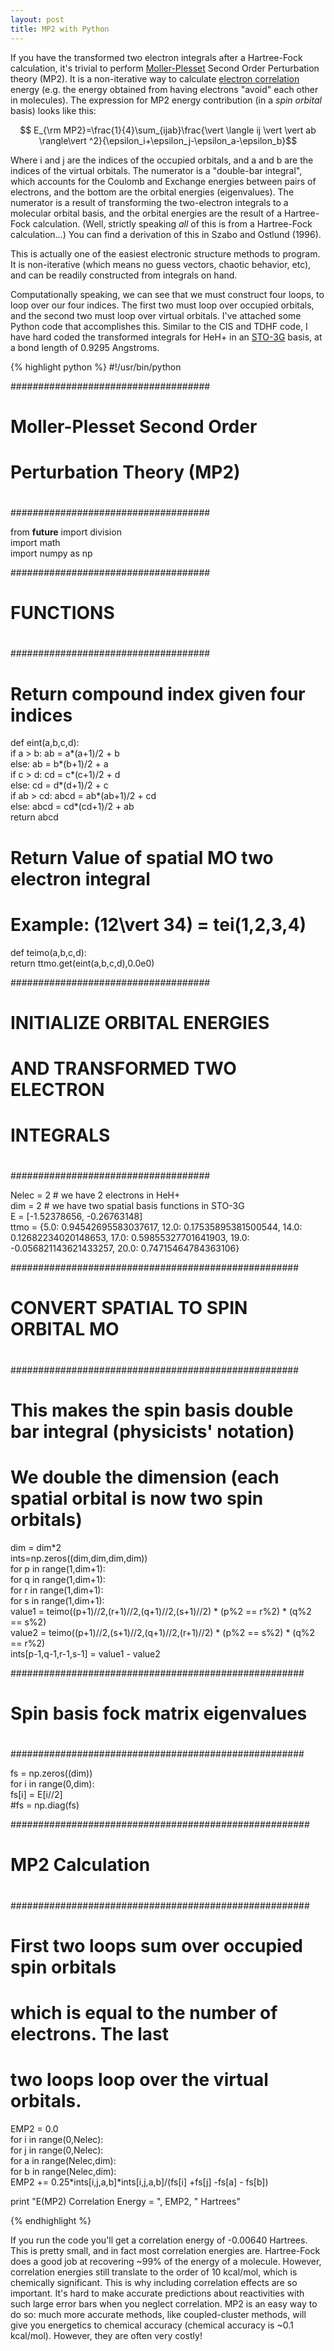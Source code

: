 ```yaml
--- 
layout: post 
title: MP2 with Python 
---
```


If you have the transformed two electron integrals after a Hartree-Fock calculation, it's trivial to perform [Moller-Plesset](http://en.wikipedia.org/wiki/M%C3%B8ller%E2%80%93Plesset_perturbation_theory "Møller–Plesset perturbation theory") Second Order Perturbation theory (MP2). It is a non-iterative way to calculate [electron correlation](http://en.wikipedia.org/wiki/Electronic_correlation "Electronic correlation") energy (e.g. the energy obtained from having electrons "avoid" each other in molecules). The expression for MP2 energy contribution (in a _spin orbital_ basis) looks like this:

$$ E_{\rm MP2}=\frac{1}{4}\sum_{ijab}\frac{\vert \langle ij \vert \vert ab \rangle\vert ^2}{\epsilon_i+\epsilon_j-\epsilon_a-\epsilon_b}$$

Where i and j are the indices of the occupied orbitals, and a and b are the indices of the virtual orbitals. The numerator is a "double-bar integral", which accounts for the Coulomb and Exchange energies between pairs of electrons, and the bottom are the orbital energies (eigenvalues). The numerator is a result of transforming the two-electron integrals to a molecular orbital basis, and the orbital energies are the result of a Hartree-Fock calculation. (Well, strictly speaking _all_ of this is from a Hartree-Fock calculation...) You can find a derivation of this in Szabo and Ostlund (1996).

This is actually one of the easiest electronic structure methods to program. It is non-iterative (which means no guess vectors, chaotic behavior, etc), and can be readily constructed from integrals on hand.

Computationally speaking, we can see that we must construct four loops, to loop over our four indices. The first two must loop over occupied orbitals, and the second two must loop over virtual orbitals. I've attached some Python code that accomplishes this. Similar to the CIS and TDHF code, I have hard coded the transformed integrals for HeH+ in an [STO-3G](http://en.wikipedia.org/wiki/STO-nG_basis_sets "STO-nG basis sets") basis, at a bond length of 0.9295 Angstroms.

{% highlight python %}
#!/usr/bin/python

####################################  
#  
#  Moller-Plesset Second Order  
#   Perturbation Theory (MP2)  
#  
####################################

from __future__ import division  
import math  
import numpy as np

####################################  
#  
#   FUNCTIONS  
#  
####################################

# Return compound index given four indices  
def eint(a,b,c,d):  
    if a > b: ab = a*(a+1)/2 + b  
    else: ab = b*(b+1)/2 + a  
    if c > d: cd = c*(c+1)/2 + d  
    else: cd = d*(d+1)/2 + c  
    if ab > cd: abcd = ab*(ab+1)/2 + cd  
    else: abcd = cd*(cd+1)/2 + ab  
    return abcd

# Return Value of spatial MO two electron integral  
# Example: (12\vert 34) = tei(1,2,3,4)  
def teimo(a,b,c,d):  
    return ttmo.get(eint(a,b,c,d),0.0e0)

####################################  
#  
#  INITIALIZE ORBITAL ENERGIES  
#  AND TRANSFORMED TWO ELECTRON  
#  INTEGRALS  
#  
####################################

Nelec = 2 # we have 2 electrons in HeH+  
dim = 2 # we have two spatial basis functions in STO-3G  
E = [-1.52378656, -0.26763148]  
ttmo = {5.0: 0.94542695583037617, 12.0: 0.17535895381500544, 14.0: 0.12682234020148653, 17.0: 0.59855327701641903, 19.0: -0.056821143621433257, 20.0: 0.74715464784363106}

####################################################  
#  
#  CONVERT SPATIAL TO SPIN ORBITAL MO  
#  
####################################################

# This makes the spin basis double bar integral (physicists' notation)  
# We double the dimension (each spatial orbital is now two spin orbitals)  
dim = dim*2  
ints=np.zeros((dim,dim,dim,dim))  
for p in range(1,dim+1):  
    for q in range(1,dim+1):  
        for r in range(1,dim+1):  
            for s in range(1,dim+1):  
                value1 = teimo((p+1)//2,(r+1)//2,(q+1)//2,(s+1)//2) * (p%2 == r%2) * (q%2 == s%2)  
                value2 = teimo((p+1)//2,(s+1)//2,(q+1)//2,(r+1)//2) * (p%2 == s%2) * (q%2 == r%2)  
                ints[p-1,q-1,r-1,s-1] = value1 - value2

#####################################################  
#  
#  Spin basis fock matrix eigenvalues  
#  
#####################################################

fs = np.zeros((dim))  
for i in range(0,dim):  
     fs[i] = E[i//2]  
    #fs = np.diag(fs)

######################################################  
#  
#  MP2 Calculation  
#  
######################################################

# First two loops sum over occupied spin orbitals  
# which is equal to the number of electrons. The last  
# two loops loop over the virtual orbitals.  
EMP2 = 0.0  
for i in range(0,Nelec):  
    for j in range(0,Nelec):  
        for a in range(Nelec,dim):  
            for b in range(Nelec,dim):  
                EMP2 += 0.25*ints[i,j,a,b]*ints[i,j,a,b]/(fs[i] +fs[j] -fs[a] - fs[b])

print "E(MP2) Correlation Energy = ", EMP2, " Hartrees"

{% endhighlight %}

If you run the code you'll get a correlation energy of -0.00640 Hartrees. This is pretty small, and in fact most correlation energies are. Hartree-Fock does a good job at recovering ~99% of the energy of a molecule. However, correlation energies still translate to the order of 10 kcal/mol, which is chemically significant. This is why including correlation effects are so important. It's hard to make accurate predictions about reactivities with such large error bars when you neglect correlation. MP2 is an easy way to do so: much more accurate methods, like coupled-cluster methods, will give you energetics to chemical accuracy (chemical accuracy is ~0.1 kcal/mol). However, they are often very costly!

